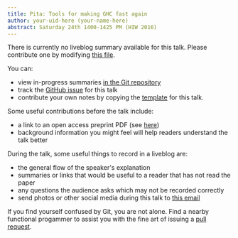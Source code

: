 ```yaml
---
title: Pita: Tools for making GHC fast again
author: your-uid-here (your-name-here)
abstract: Saturday 24th 1400-1425 PM (HIW 2016)
---
```


There is currently no liveblog summary available for this talk. Please contribute one by modifying [this file](https://github.com/ocamllabs/icfp2016-blog/blob/master/HIW/pita-tools-for-making-ghc-fas.md).

You can:
* view in-progress summaries [in the Git repository](https://github.com/ocamllabs/icfp2016-blog/tree/master/HIW/pita-tools-for-making-ghc-fas/)
* track the [GitHub issue](https://github.com/ocamllabs/icfp2016-blog/issues/190) for this talk
* contribute your own notes by copying the [template](pita-tools-for-making-ghc-fas/template.md) for this talk.

Some useful contributions before the talk include:
* a link to an open access preprint PDF (see [here](https://github.com/gasche/icfp2016-papers))
* background information you might feel will help readers understand the talk better

During the talk, some useful things to record in a liveblog are:
* the general flow of the speaker's explanation
* summaries or links that would be useful to a reader that has not read the paper
* any questions the audience asks which may not be recorded correctly
* send photos or other social media during this talk to [this email](mailto:icfp16.photos@gmail.com?subject=HIW:pita-tools-for-making-ghc-fas)

If you find yourself confused by Git, you are not alone. Find a nearby functional progammer
to assist you with the fine art of issuing a [pull request](https://help.github.com/articles/about-pull-requests/).

